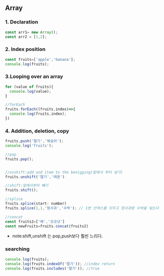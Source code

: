 ## Array
### 1. Declaration

```js
const arr1= new Array();
const arr2 = [1,2];

```

### 2. Index position
```js
const fruits=['apple','banana'];
console.log(fruits);
```

### 3.Looping over an array
```js
for (value of fruits){
  console.log(value);
}

//forEach
fruits.forEach((fruits,index)=>{
  console.log(fruits,index);
})
```

### 4. Addition, deletion, copy
```js
fruits,push('딸기','복숭아');
console.log('fruits');

//pop
fruits.pop();


//unshift:add and item to the benigging(앞에서 부터 넣기)
fruits.unshift('딸기','레몬')

//shift:앞에서부터 빼기
fruits.shift();

//splice
fruits.splice(start: number)
fruits.splice(1,1,'청사과','수박'); // 1번 인덱스를 지우고 청사과랑 수박을 넣는다.

//concat
const fruits2=['배','코코넛']
const newFruits=fruits.concat(fruits2)
```
 - note:shift,unshift 는 pop,push보다 훨씬 느리다.


### searching
```js
console.log(fruits);
console.log(fruits.indexOf('딸기')); //index return
console.log(fruits.includes('딸기')); //true
```







